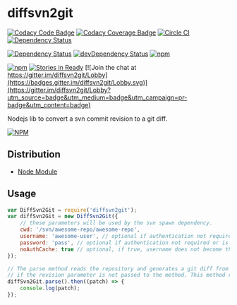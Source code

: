 # diffsvn2git

[![Codacy Code Badge](https://api.codacy.com/project/badge/grade/ddb909b3f3ba4b21a20b8de2ae972215)](https://www.codacy.com/app/diffsvn2git)
[![Codacy Coverage Badge](https://api.codacy.com/project/badge/coverage/ddb909b3f3ba4b21a20b8de2ae972215)](https://www.codacy.com/app/nickrfer/diffsvn2git)
[![Circle CI](https://circleci.com/gh/nickrfer/diffsvn2git.svg?style=svg)](https://circleci.com/gh/nickrfer/diffsvn2git)
[![Dependency Status](https://dependencyci.com/github/nickrfer/diffsvn2git/badge)](https://dependencyci.com/github/nickrfer/diffsvn2git)

[![Dependency Status](https://david-dm.org/nickrfer/diffsvn2git.svg)](https://david-dm.org/nickrfer/diffsvn2git)
[![devDependency Status](https://david-dm.org/nickrfer/diffsvn2git/dev-status.svg)](https://david-dm.org/nickrfer/diffsvn2git#info=devDependencies)
[![npm](https://img.shields.io/npm/l/diffsvn2git.svg)]()

[![npm](https://img.shields.io/npm/v/diffsvn2git.svg)](https://www.npmjs.com/package/diffsvn2git)
[![Stories in Ready](https://badge.waffle.io/nickrfer/diffsvn2git.png?label=ready&title=Ready)](https://waffle.io/nickrfer/diffsvn2git)
[![Join the chat at https://gitter.im/diffsvn2git/Lobby](https://badges.gitter.im/diffsvn2git/Lobby.svg)](https://gitter.im/diffsvn2git/Lobby?utm_source=badge&utm_medium=badge&utm_campaign=pr-badge&utm_content=badge)


Nodejs lib to convert a svn commit revision to a git diff.

[![NPM](https://nodei.co/npm/diffsvn2git.png?downloads=true&downloadRank=true&stars=true)](https://nodei.co/npm/diffsvn2git/)

## Distribution

* [Node Module](https://www.npmjs.org/package/diffsvn2git)

## Usage

```javascript
var DiffSvn2Git = require('diffsvn2git');
var diffSvn2Git = new DiffSvn2Git({
    // these parameters will be used by the svn spawn dependency.
    cwd: '/svn/awesome-repo/awesome-repo',
    username: 'awesome-user', // optional if authentication not required or is already saved
    password: 'pass', // optional if authentication not required or is already saved
    noAuthCache: true // optional, if true, username does not become the logged in user on the machine
});

// The parse method reads the repository and generates a git diff from the revision passed, or the last commit's revision
// if the revision parameter is not passed to the method. This method returns a Promise object.
diffSvn2Git.parse().then((patch) => {
    console.log(patch);
});
```
